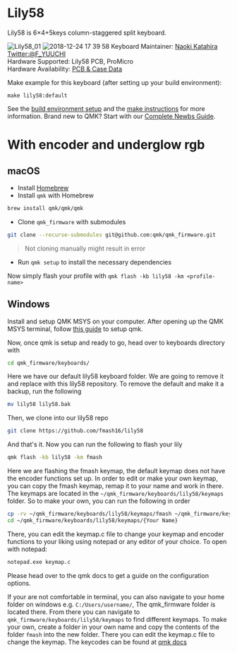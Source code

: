 # Lily58

Lily58 is 6×4+5keys column-staggered split keyboard.

![Lily58_01](https://user-images.githubusercontent.com/6285554/50394214-72479880-079f-11e9-9d91-33fdbf1d7715.jpg)
![2018-12-24 17 39 58](https://user-images.githubusercontent.com/6285554/50394779-05360200-07a3-11e9-82b5-066fd8907ecf.png)
Keyboard Maintainer: [Naoki Katahira](https://github.com/kata0510/) [Twitter:@F_YUUCHI](https://twitter.com/F_YUUCHI)  
Hardware Supported: Lily58 PCB, ProMicro  
Hardware Availability: [PCB & Case Data](https://github.com/kata0510/Lily58)

Make example for this keyboard (after setting up your build environment):

    make lily58:default

See the [build environment setup](https://docs.qmk.fm/#/getting_started_build_tools) and the [make instructions](https://docs.qmk.fm/#/getting_started_make_guide) for more information. Brand new to QMK? Start with our [Complete Newbs Guide](https://docs.qmk.fm/#/newbs).

# With encoder and underglow rgb

## macOS

- Install [Homebrew](https://brew.sh/)
- Install `qmk` with Homebrew

```sh
brew install qmk/qmk/qmk
```
- Clone `qmk_firmware` with submodules

```sh
git clone --recurse-submodules git@github.com:qmk/qmk_firmware.git
```

> Not cloning manually might result in error

- Run `qmk setup` to install the necessary dependencies

Now simply flash your profile with `qmk flash -kb lily58 -km <profile-name>`

## Windows

Install and setup QMK MSYS on your computer. After opening up the QMK MSYS
terminal, follow [this guide](https://msys.qmk.fm/guide.html) to setup qmk.

Now, once qmk is setup and ready to go, head over to keyboards directory
with

```sh
cd qmk_firmware/keyboards/
```

Here we have our default lily58 keyboard folder. We are going to remove it and
replace with this lily58 repository. To remove the default and make it
a backup, run the following

```sh
mv lily58 lily58.bak
```

Then, we clone into our lily58 repo

```sh
git clone https://github.com/fmash16/lily58
```

And that's it. Now you can run the following to flash your lily

```sh
qmk flash -kb lily58 -km fmash
```

Here we are flashing the fmash keymap, the default keymap does not have the
encoder functions set up. In order to edit or make your own keymap, you can
copy the fmash keymap, remap it to your name and work in there. The keymaps are
located in the ```~/qmk_firmware/keyboards/lily58/keymaps``` folder. 
So to make your own, you can run the following in order

```sh
cp -rv ~/qmk_firmware/keyboards/lily58/keymaps/fmash ~/qmk_firmware/keyboards/lily58/keymaps/{Your Name}
cd ~/qmk_firmware/keyboards/lily58/keymaps/{Your Name}
```

There, you can edit the keymap.c file to change your keymap and encoder
functions to your liking using notepad or any editor of your choice. 
To open with notepad:

```sh
notepad.exe keymap.c
```

Please head over to the qmk docs to get a guide on the configuration options.


If your are not comfortable in terminal, you can also navigate to your home folder on
windows e.g. ```C:/Users/username/```, The qmk_firmware folder is located there.
From there you can navigate to ```qmk_firmware/keyboards/lily58/keymaps``` to
find different keymaps. To make your own, create a folder in your own name and
copy the contents of the folder ```fmash``` into the new folder. There you can
edit the keymap.c file to change the keymap. The keycodes can be found at [qmk
docs](https://github.com/qmk/qmk_firmware/blob/master/docs/keycodes.md)
